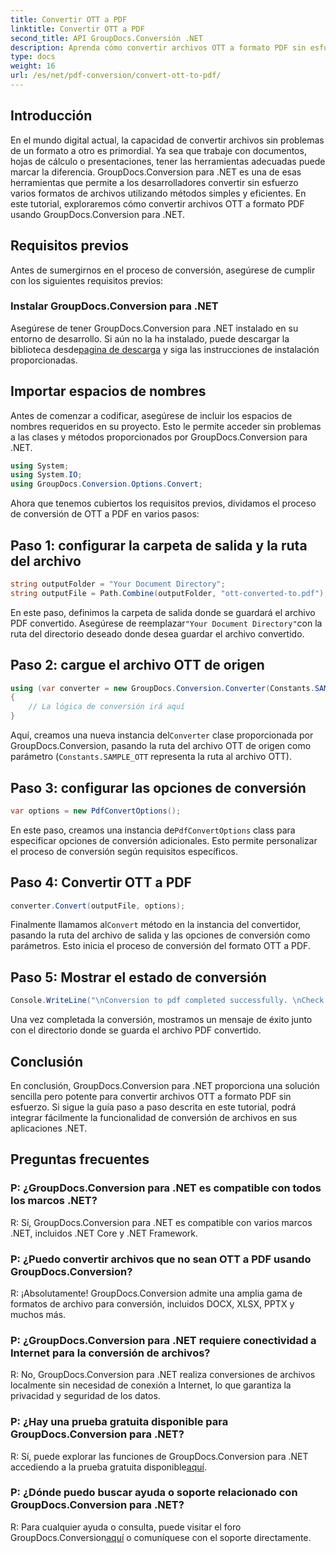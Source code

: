```yaml
---
title: Convertir OTT a PDF
linktitle: Convertir OTT a PDF
second_title: API GroupDocs.Conversión .NET
description: Aprenda cómo convertir archivos OTT a formato PDF sin esfuerzo usando GroupDocs.Conversion para .NET. Integre perfectamente la conversión de archivos en sus aplicaciones .NET.
type: docs
weight: 16
url: /es/net/pdf-conversion/convert-ott-to-pdf/
---
```

## Introducción

En el mundo digital actual, la capacidad de convertir archivos sin problemas de un formato a otro es primordial. Ya sea que trabaje con documentos, hojas de cálculo o presentaciones, tener las herramientas adecuadas puede marcar la diferencia. GroupDocs.Conversion para .NET es una de esas herramientas que permite a los desarrolladores convertir sin esfuerzo varios formatos de archivos utilizando métodos simples y eficientes. En este tutorial, exploraremos cómo convertir archivos OTT a formato PDF usando GroupDocs.Conversion para .NET.

## Requisitos previos

Antes de sumergirnos en el proceso de conversión, asegúrese de cumplir con los siguientes requisitos previos:

### Instalar GroupDocs.Conversion para .NET

 Asegúrese de tener GroupDocs.Conversion para .NET instalado en su entorno de desarrollo. Si aún no la ha instalado, puede descargar la biblioteca desde[pagina de descarga](https://releases.groupdocs.com/conversion/net/) y siga las instrucciones de instalación proporcionadas.

## Importar espacios de nombres

Antes de comenzar a codificar, asegúrese de incluir los espacios de nombres requeridos en su proyecto. Esto le permite acceder sin problemas a las clases y métodos proporcionados por GroupDocs.Conversion para .NET.

```csharp
using System;
using System.IO;
using GroupDocs.Conversion.Options.Convert;
```


Ahora que tenemos cubiertos los requisitos previos, dividamos el proceso de conversión de OTT a PDF en varios pasos:

## Paso 1: configurar la carpeta de salida y la ruta del archivo

```csharp
string outputFolder = "Your Document Directory";
string outputFile = Path.Combine(outputFolder, "ott-converted-to.pdf");
```

 En este paso, definimos la carpeta de salida donde se guardará el archivo PDF convertido. Asegúrese de reemplazar`"Your Document Directory"`con la ruta del directorio deseado donde desea guardar el archivo convertido.

## Paso 2: cargue el archivo OTT de origen

```csharp
using (var converter = new GroupDocs.Conversion.Converter(Constants.SAMPLE_OTT))
{
    // La lógica de conversión irá aquí
}
```

 Aquí, creamos una nueva instancia del`Converter` clase proporcionada por GroupDocs.Conversion, pasando la ruta del archivo OTT de origen como parámetro (`Constants.SAMPLE_OTT` representa la ruta al archivo OTT).

## Paso 3: configurar las opciones de conversión

```csharp
var options = new PdfConvertOptions();
```

 En este paso, creamos una instancia de`PdfConvertOptions` class para especificar opciones de conversión adicionales. Esto permite personalizar el proceso de conversión según requisitos específicos.

## Paso 4: Convertir OTT a PDF

```csharp
converter.Convert(outputFile, options);
```

 Finalmente llamamos al`Convert` método en la instancia del convertidor, pasando la ruta del archivo de salida y las opciones de conversión como parámetros. Esto inicia el proceso de conversión del formato OTT a PDF.

## Paso 5: Mostrar el estado de conversión

```csharp
Console.WriteLine("\nConversion to pdf completed successfully. \nCheck output in {0}", outputFolder);
```

Una vez completada la conversión, mostramos un mensaje de éxito junto con el directorio donde se guarda el archivo PDF convertido.

## Conclusión

En conclusión, GroupDocs.Conversion para .NET proporciona una solución sencilla pero potente para convertir archivos OTT a formato PDF sin esfuerzo. Si sigue la guía paso a paso descrita en este tutorial, podrá integrar fácilmente la funcionalidad de conversión de archivos en sus aplicaciones .NET.

## Preguntas frecuentes

### P: ¿GroupDocs.Conversion para .NET es compatible con todos los marcos .NET?

R: Sí, GroupDocs.Conversion para .NET es compatible con varios marcos .NET, incluidos .NET Core y .NET Framework.

### P: ¿Puedo convertir archivos que no sean OTT a PDF usando GroupDocs.Conversion?

R: ¡Absolutamente! GroupDocs.Conversion admite una amplia gama de formatos de archivo para conversión, incluidos DOCX, XLSX, PPTX y muchos más.

### P: ¿GroupDocs.Conversion para .NET requiere conectividad a Internet para la conversión de archivos?

R: No, GroupDocs.Conversion para .NET realiza conversiones de archivos localmente sin necesidad de conexión a Internet, lo que garantiza la privacidad y seguridad de los datos.

### P: ¿Hay una prueba gratuita disponible para GroupDocs.Conversion para .NET?

R: Sí, puede explorar las funciones de GroupDocs.Conversion para .NET accediendo a la prueba gratuita disponible[aquí](https://releases.groupdocs.com/).

### P: ¿Dónde puedo buscar ayuda o soporte relacionado con GroupDocs.Conversion para .NET?

 R: Para cualquier ayuda o consulta, puede visitar el foro GroupDocs.Conversion[aquí](https://forum.groupdocs.com/c/conversion/11) o comuníquese con el soporte directamente.